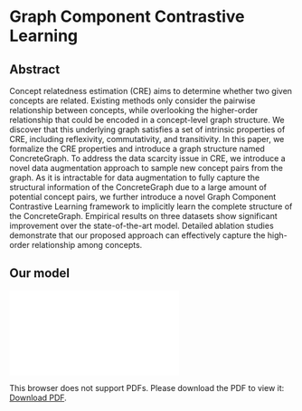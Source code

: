 # Graph Component Contrastive Learning
## Abstract
Concept relatedness estimation (CRE) aims to determine whether two given concepts are related. Existing methods only consider the pairwise relationship between concepts, while overlooking the higher-order relationship that could be encoded in a concept-level graph structure. We discover that this underlying graph satisfies a set of intrinsic properties of CRE, including reflexivity, commutativity, and transitivity. In this paper, we formalize the CRE properties and introduce a graph structure named ConcreteGraph. To address the data scarcity issue in CRE, we introduce a novel data augmentation approach to sample new concept pairs from the graph. As it is intractable for data augmentation to fully capture the structural information of the ConcreteGraph due to a large amount of potential concept pairs, we further introduce a novel Graph Component Contrastive Learning framework to implicitly learn the complete structure of the ConcreteGraph. Empirical results on three datasets show significant improvement over the state-of-the-art model. Detailed ablation studies demonstrate that our proposed approach can effectively capture the high-order relationship among concepts.

## Our model
<object data="h./images/overview.pdf" type="application/pdf" width="700px" height="700px">
    <embed src="./images/overview.pdf">
        <p>This browser does not support PDFs. Please download the PDF to view it: <a href="./images/overview.pdf">Download PDF</a>.</p>
    </embed>
</object>
<!-- <embed src="./images/overview.pdf" width="350"> -->
